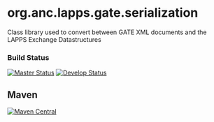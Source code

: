 org.anc.lapps.gate.serialization
================================

Class library used to convert between GATE XML documents and the LAPPS Exchange Datastructures

### Build Status

[![Master Status](http://grid.anc.org:9080/travis/svg/oanc/org.anc.lapps.gate.serialization?branch=master)](https://travis-ci.org/oanc/org.anc.lapps.gate.serialization)
[![Develop Status](http://grid.anc.org:9080/travis/svg/oanc/org.anc.lapps.gate.serialization?branch=develop)](https://travis-ci.org/oanc/org.anc.lapps.gate.serialization)

## Maven

[![Maven Central](https://maven-badges.herokuapp.com/maven-central/org.anc.lapps.gate/serialization/badge.svg?style=plastic)](https://maven-badges.herokuapp.com/maven-central/org.anc.lapps.gate/serialization)

